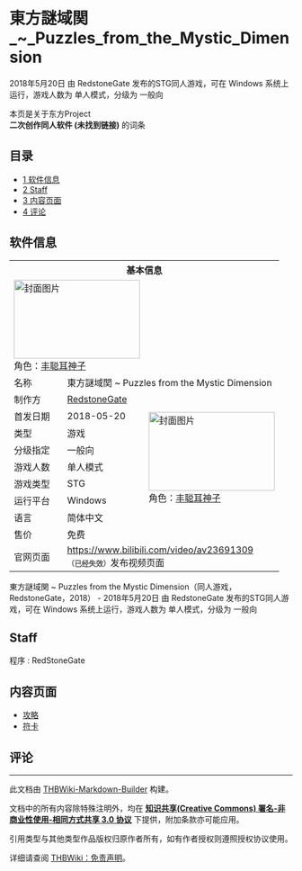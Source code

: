 # 東方謎域関_~_Puzzles_from_the_Mystic_Dimension

<!-- source html: G:\repos\THBWiki-Markdown-Builder\THBWikiMarkdown\Temp\main\b\b1\ns0%3A%E6%9D%B1%E6%96%B9%E8%AC%8E%E5%9F%9F%E9%96%A2_%7E_Puzzles_from_the_Mystic_Dimension.html -->

2018年5月20日 由 RedstoneGate  发布的STG同人游戏，可在 Windows 系统上运行，游戏人数为 单人模式，分级为 一般向

本页是关于东方Project  
 **二次创作同人软件 (未找到链接)** 的词条
## 目录

- [1 软件信息](#软件信息)
- [2 Staff](#Staff)
- [3 内容页面](#内容页面)
- [4 评论](#评论)




## 软件信息

<table><tbody><tr><th colspan="3">基本信息</th></tr><tr><td class="cover-artwork-mobile" colspan="2"><a href="./文件-東方謎域関_~_Puzzles_from_the_Mystic_Dimension封面.jpg.md" class="image" title="封面图片"><img alt="封面图片" src="https://upload.thwiki.cc/thumb/7/77/%E6%9D%B1%E6%96%B9%E8%AC%8E%E5%9F%9F%E9%96%A2_~_Puzzles_from_the_Mystic_Dimension%E5%B0%81%E9%9D%A2.jpg/224px-%E6%9D%B1%E6%96%B9%E8%AC%8E%E5%9F%9F%E9%96%A2_~_Puzzles_from_the_Mystic_Dimension%E5%B0%81%E9%9D%A2.jpg" decoding="async" loading="lazy" width="224" height="140" srcset="https://upload.thwiki.cc/thumb/7/77/%E6%9D%B1%E6%96%B9%E8%AC%8E%E5%9F%9F%E9%96%A2_~_Puzzles_from_the_Mystic_Dimension%E5%B0%81%E9%9D%A2.jpg/336px-%E6%9D%B1%E6%96%B9%E8%AC%8E%E5%9F%9F%E9%96%A2_~_Puzzles_from_the_Mystic_Dimension%E5%B0%81%E9%9D%A2.jpg 1.5x, https://upload.thwiki.cc/thumb/7/77/%E6%9D%B1%E6%96%B9%E8%AC%8E%E5%9F%9F%E9%96%A2_~_Puzzles_from_the_Mystic_Dimension%E5%B0%81%E9%9D%A2.jpg/448px-%E6%9D%B1%E6%96%B9%E8%AC%8E%E5%9F%9F%E9%96%A2_~_Puzzles_from_the_Mystic_Dimension%E5%B0%81%E9%9D%A2.jpg 2x" data-file-width="1152" data-file-height="720"></a><div class="cover-char">角色：<a href="./丰聪耳神子.md" title="丰聪耳神子">丰聪耳神子</a></div></td>
</tr><tr><td class="label">名称</td><td colspan="2"> 東方謎域関 ~ Puzzles from the Mystic Dimension </td></tr><tr><td class="label">制作方</td><td><a href="/index.php?title=RedstoneGate&amp;action=edit&amp;redlink=1" class="new" title="RedstoneGate（页面不存在）">RedstoneGate</a></td><td class="cover-artwork" rowspan="8" style="min-width:224px;"><a href="./文件-東方謎域関_~_Puzzles_from_the_Mystic_Dimension封面.jpg.md" class="image" title="封面图片"><img alt="封面图片" src="https://upload.thwiki.cc/thumb/7/77/%E6%9D%B1%E6%96%B9%E8%AC%8E%E5%9F%9F%E9%96%A2_~_Puzzles_from_the_Mystic_Dimension%E5%B0%81%E9%9D%A2.jpg/224px-%E6%9D%B1%E6%96%B9%E8%AC%8E%E5%9F%9F%E9%96%A2_~_Puzzles_from_the_Mystic_Dimension%E5%B0%81%E9%9D%A2.jpg" decoding="async" loading="lazy" width="224" height="140" srcset="https://upload.thwiki.cc/thumb/7/77/%E6%9D%B1%E6%96%B9%E8%AC%8E%E5%9F%9F%E9%96%A2_~_Puzzles_from_the_Mystic_Dimension%E5%B0%81%E9%9D%A2.jpg/336px-%E6%9D%B1%E6%96%B9%E8%AC%8E%E5%9F%9F%E9%96%A2_~_Puzzles_from_the_Mystic_Dimension%E5%B0%81%E9%9D%A2.jpg 1.5x, https://upload.thwiki.cc/thumb/7/77/%E6%9D%B1%E6%96%B9%E8%AC%8E%E5%9F%9F%E9%96%A2_~_Puzzles_from_the_Mystic_Dimension%E5%B0%81%E9%9D%A2.jpg/448px-%E6%9D%B1%E6%96%B9%E8%AC%8E%E5%9F%9F%E9%96%A2_~_Puzzles_from_the_Mystic_Dimension%E5%B0%81%E9%9D%A2.jpg 2x" data-file-width="1152" data-file-height="720"></a><div class="cover-char">角色：<a href="./丰聪耳神子.md" title="丰聪耳神子">丰聪耳神子</a></div></td>
</tr><tr><td class="label">首发日期</td><td>2018-05-20</td></tr><tr><td class="label">类型</td><td>游戏</td></tr><tr><td class="label">分级指定</td><td>一般向</td></tr><tr><td class="label">游戏人数</td><td>单人模式</td></tr><tr><td class="label">游戏类型</td><td>STG</td></tr><tr><td class="label">运行平台</td><td>Windows</td></tr><tr><td class="label">语言</td><td>简体中文</td></tr><tr><td class="label">售价</td><td>免费</td></tr>
<tr><td class="label">官网页面</td><td colspan="2"><a rel="nofollow" class="external free" href="https://www.bilibili.com/video/av23691309">https://www.bilibili.com/video/av23691309</a><br><span style="font-family: sans-serif; cursor: default; color:#555; font-size: 0.8em; bottom: 0.1em; font-weight: bold;" title="连接到已经失效网页">（已经失效）</span>发布视频页面</td></tr></tbody></table>

東方謎域関 ~ Puzzles from the Mystic Dimension（同人游戏，RedstoneGate，2018） - 2018年5月20日 由 RedstoneGate  发布的STG同人游戏，可在 Windows 系统上运行，游戏人数为 单人模式，分级为 一般向
## Staff
程序
: RedStoneGate

## 内容页面
- [攻略](https://www.bilibili.com/video/av23715012)
- [符卡](./東方謎域関_~_Puzzles_from_the_Mystic_Dimension-符卡.md)

## 评论




---

此文档由 [THBWiki-Markdown-Builder](https://github.com/Delsin-Yu/THBWiki-Markdown-Builder) 构建。

文档中的所有内容除特殊注明外，均在 [**知识共享(Creative Commons) 署名-非商业性使用-相同方式共享 3.0 协议**](https://creativecommons.org/licenses/by-sa/3.0/deed.zh-hans) 下提供，附加条款亦可能应用。

引用类型与其他类型作品版权归原作者所有，如有作者授权则遵照授权协议使用。

详细请查阅 [THBWiki：免责声明](https://thbwiki.cc/THBWiki:%E5%85%8D%E8%B4%A3%E5%A3%B0%E6%98%8E)。


